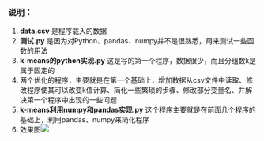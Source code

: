### 说明：
1. ****data.csv****  是程序载入的数据
1. ****测试.py****  是因为对Python、pandas、numpy并不是很熟悉，用来测试一些函数的用法
1. **k-means的python实现.py**   这是写的第一个程序，数据很少，而且分组数k是属于固定的
1. 两个优化的程序，主要就是在第一个基础上，增加数据从csv文件中读取、修改程序使其可以改变k值计算、简化一些繁琐的步骤、修改部分变量名、并解决第一个程序中出现的一些问题
1. **k-means利用numpy和pandas实现.py**  这个程序主要就是在前面几个程序的基础上，利用pandas、numpy来简化程序
1. 效果图![](https://img2020.cnblogs.com/blog/1648300/202009/1648300-20200919175456088-318723021.png)
